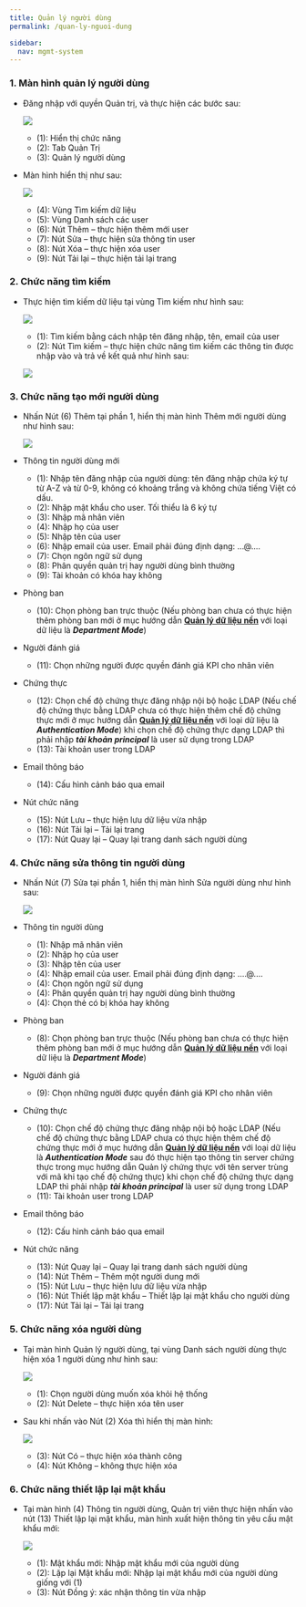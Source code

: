 ```yaml
---
title: Quản lý người dùng
permalink: /quan-ly-nguoi-dung

sidebar:
  nav: mgmt-system
---
```


### **1. Màn hình quản lý người dùng**
* Đăng nhập với quyền Quản trị, và thực hiện các bước sau:

     ![](assets/usermanager/mnUserManager.png)

     * (1): Hiển thị chức năng
     * (2): Tab Quản Trị
     * (3): Quản lý người dùng

* Màn hình hiển thị như sau:

     ![](assets/usermanager/UserManager.png)

     * (4): Vùng Tìm kiếm dữ liệu
     * (5): Vùng Danh sách các user
     * (6): Nút Thêm – thực hiện thêm mới user
     * (7): Nút Sửa – thực hiện sửa thông tin user
     * (8): Nút Xóa – thực hiện xóa user
     * (9): Nút Tải lại – thực hiện tải lại trang

### **2. Chức năng tìm kiếm**
* Thực hiện tìm kiếm dữ liệu tại vùng Tìm kiếm như hình sau:

     ![](assets/usermanager/UserManagerSearch.png)

     * (1): Tìm kiếm bằng cách nhập tên đăng nhập, tên, email của user
     * (2): Nút Tìm kiếm – thực hiện chức năng tìm kiếm các thông tin được nhập vào và trả về kết quả như hình sau:

     ![](assets/usermanager/UserManagerSearchResult.png)

### **3. Chức năng tạo mới người dùng**
* Nhấn Nút (6) Thêm tại phần 1, hiển thị màn hình Thêm mới người dùng như hình sau:

     ![](assets/usermanager/UserDetailsAdd.png)

* Thông tin người dùng mới
     * (1): Nhập tên đăng nhập của người dùng: tên đăng nhập chứa ký tự từ A-Z và từ 0-9, không có khoảng trắng và không chứa tiếng Việt có dấu. 
     * (2): Nhập mật khẩu cho user. Tối thiểu là 6 ký tự
     * (3): Nhập mã nhân viên
     * (4): Nhập họ của user
     * (5): Nhập tên của user
     * (6): Nhập email của user. Email phải đúng định dạng: ...@....
     * (7): Chọn ngôn ngữ sử dụng
     * (8): Phân quyền quản trị hay người dùng bình thường
     * (9): Tài khoản có khóa hay không
* Phòng ban
     * (10): Chọn phòng ban trực thuộc (Nếu phòng ban chưa có thực hiện thêm phòng ban mới ở mục hướng dẫn **[Quản lý dữ liệu nền](./quan-ly-du-lieu-nen)** với loại dữ liệu là ***Department Mode***)
* Người đánh giá
     * (11): Chọn những người được quyền đánh giá KPI cho nhân viên
* Chứng thực
     * (12): Chọn chế độ chứng thực đăng nhập nội bộ hoặc LDAP (Nếu chế độ chứng thực bằng LDAP chưa có thực hiện thêm chế độ chứng thực mới ở mục hướng dẫn **[Quản lý dữ liệu nền](./quan-ly-du-lieu-nen)** với loại dữ liệu là ***Authentication Mode***) khi chọn chế độ chứng thực dạng LDAP thì phải nhập ***tài khoản principal*** là user sử dụng trong LDAP
     * (13): Tài khoản user trong LDAP
* Email thông báo
     * (14): Cấu hình cảnh báo qua email
* Nút chức năng
     * (15): Nút Lưu – thực hiện lưu dữ liệu vừa nhập
     * (16): Nút Tải lại – Tải lại trang
     * (17): Nút Quay lại – Quay lại trang danh sách người dùng

### **4. Chức năng sửa thông tin người dùng**
* Nhấn Nút (7) Sửa tại phần 1, hiển thị màn hình Sửa người dùng như hình sau:

     ![](assets/usermanager/UserDetailsEdit.png)
     
* Thông tin người dùng
     * (1): Nhập mã nhân viên
     * (2): Nhập họ của user
     * (3): Nhập tên của user
     * (4): Nhập email của user. Email phải đúng định dạng: ....@....
     * (4): Chọn ngôn ngữ sử dụng
     * (4): Phân quyền quản trị hay người dùng bình thường
     * (4): Chọn thẻ có bị khóa hay không
* Phòng ban
     * (8): Chọn phòng ban trực thuộc (Nếu phòng ban chưa có thực hiện thêm phòng ban mới ở mục hướng dẫn **[Quản lý dữ liệu nền](./quan-ly-du-lieu-nen)** với loại dữ liệu là ***Department Mode***)
* Người đánh giá
     * (9): Chọn những người được quyền đánh giá KPI cho nhân viên
* Chứng thực
     * (10): Chọn chế độ chứng thực đăng nhập nội bộ hoặc LDAP (Nếu chế độ chứng thực bằng LDAP chưa có thực hiện thêm chế độ chứng thực mới ở mục hướng dẫn **[Quản lý dữ liệu nền](./quan-ly-du-lieu-nen)** với loại dữ liệu là ***Authentication Mode*** sau đó thực hiện tạo thông tin server chứng thực trong mục hướng dẫn Quản lý chứng thực với tên server trùng với mã khi tạo chế độ chứng thực) khi chọn chế độ chứng thực dạng LDAP thì phải nhập ***tài khoản principal*** là user sử dụng trong LDAP
     * (11): Tài khoản user trong LDAP
* Email thông báo
     * (12): Cấu hình cảnh báo qua email
* Nút chức năng
     * (13): Nút Quay lại – Quay lại trang danh sách người dùng
     * (14): Nút Thêm – Thêm một người dung mới
     * (15): Nút Lưu – thực hiện lưu dữ liệu vừa nhập
     * (16): Nút Thiết lập mật khẩu – Thiết lập lại mật khẩu cho người dùng
     * (17): Nút Tải lại – Tải lại trang

### **5. Chức năng xóa người dùng**
* Tại màn hình Quản lý người dùng, tại vùng Danh sách người dùng thực hiện xóa 1 người dùng như hình sau:

     ![](assets/usermanager/UserDetailsDelete.png)

     * (1): Chọn người dùng muốn xóa khỏi hệ thống
     * (2): Nút Delete – thực hiện xóa tên user

* Sau khi nhấn vào Nút (2) Xóa thì hiển thị màn hình:

     ![](assets/usermanager/UserDetailsDeleteOK.png)

     * (3): Nút Có – thực hiện xóa thành công
     * (4): Nút Không – không thực hiện xóa

### **6. Chức năng thiết lập lại mật khẩu**
* Tại màn hình (4) Thông tin người dùng, Quản trị viên thực hiện nhấn vào nút (13) Thiết lập lại mật khẩu, màn hình xuất hiện thông tin yêu cầu mật khẩu mới:

     ![](assets/usermanager/UserDetailsChangePass.png)

     * (1): Mật khẩu mới: Nhập mật khẩu mới của người dùng
     * (2): Lặp lại Mật khẩu mới: Nhập lại mật khẩu mới của người dùng giống với (1)
     * (3): Nút Đồng ý: xác nhận thông tin vừa nhập
